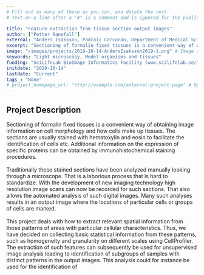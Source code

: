 ```yaml
---
# Fill out as many of these as you can, and delete the rest.
# Text on a line after a "#" is a comment and is ignored for the published page.

title: "Feature extraction from tissue section output images"
author: ["Petter Ranefall"]
external: "Anders Isaksson, Padraic Corcoran, Department of Medical Sciences, UU"
excerpt: "Sectioning of formalin fixed tissues is a convenient way of obtaining image information on cell morphology and how cells make up tissues. The sections are usually stained with hematoxylin and eosin to..."
image: "/images/projects/2019-10-14-AndersIsaksson2019-1.png" # Image should be pushed to /images/projects/YYYY-MM-DD-projectid/ before
keywords: "Light microscopy, Model organisms and tissues"
funding: "SciLifeLab BioImage Informatics Facility (www.scilifelab.se/facilities/bioimage-informatics)"
initdate: "2019-10-14"
lastdate: "Current"
tags_: "None"
# project_homepage_url: "http://example.com/external-project-page" # Optional external homepage for this project
---
```


## Project Description
Sectioning of formalin fixed tissues is a convenient way of obtaining image information on cell morphology and how cells make up tissues. The sections are usually stained with hematoxylin and eosin to facilitate the identification of cells etc. Additional information on the expression of specific proteins can be obtained by immunohistochemical staining procedures.<br/><br/>Traditionally these stained sections have been analyzed manually looking through a microscope. That is a laborious process that is hard to standardize. With the development of new imaging technology high resolution image scans can now be recorded for such sections. That also allows the automated analysis of such digital images. Many such analyses results in an output image where the locations of particular cells or groups of cells are marked.<br/><br/>This project deals with how to extract relevant spatial information from those patterns of areas with particular cellular characteristics. Thus, we have decided on collecting basic statistical information from these patterns, such as homogeneity and granularity on different scales using CellProfiler. The extraction of such features can subsequently be used for unsupervised image analysis leading to identification of subgroups of samples with distinct patterns in the output images. This analysis could for instance be used for the identification of

